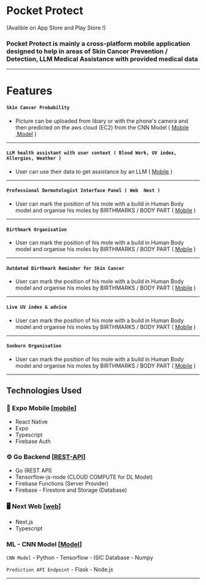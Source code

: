 # Pocket Protect 

(Avalible on App Store and Play Store !)

### Pocket Protect is mainly a cross-platform mobile application designed to help in areas of Skin Cancer Prevention / Detection, LLM Medical Assistance with provided medical data

---

# Features
#### `Skin Cancer Probability`
-  Picture can be uploaded from libary or with the phone's camera and then predicted on the aws cloud (EC2) from the CNN Model ( [Mobile](https://github.com/orbant12/PocketProtect/tree/main/client_expo) ,[Model](https://github.com/orbant12/PocketProtect/tree/main/ML) )
  
---
#### `LLM health assistant with user context ( Blood Work, UV index, Allergies, Weather )`
- User can use their data to get assistance by an LLM ( [Mobile](https://github.com/orbant12/PocketProtect/tree/main/client_expo) )
  
---
#### `Professional Dermotologist Interface Panel ( Web  Next )`
- User can mark the position of his mole with a build in Human Body model and organise his moles by BIRTHMARKS / BODY PART ( [Mobile](https://github.com/orbant12/PocketProtect/tree/main/client_expo) )

---
#### `Birthmark Organisation`
- User can mark the position of his mole with a build in Human Body model and organise his moles by BIRTHMARKS / BODY PART ( [Mobile](https://github.com/orbant12/PocketProtect/tree/main/client_expo) )
  
---
#### `Outdated Birthmark Reminder for Skin Cancer`
- User can mark the position of his mole with a build in Human Body model and organise his moles by BIRTHMARKS / BODY PART ( [Mobile](https://github.com/orbant12/PocketProtect/tree/main/client_expo) )

---
#### `Live UV index & advice`
- User can mark the position of his mole with a build in Human Body model and organise his moles by BIRTHMARKS / BODY PART ( [Mobile](https://github.com/orbant12/PocketProtect/tree/main/client_expo) )

---
#### `Sunburn Organisation`
- User can mark the position of his mole with a build in Human Body model and organise his moles by BIRTHMARKS / BODY PART ( [Mobile](https://github.com/orbant12/PocketProtect/tree/main/client_expo) )

---

## Technologies Used

### 📱 Expo Mobile [[mobile](https://github.com/orbant12/PocketProtect/tree/main/client_expo)]
- React Native
- Expo
- Typescript
- Firebase Auth

### ⚙️ Go Backend [[REST-API](https://github.com/orbant12/PocketProtect/tree/main/serverGo)]
- Go (REST API)
- Tensorflow-js-node (CLOUD COMPUTE for DL Model)
- Firebase Functions (Server Provider)
- Firebase - Firestore and Storage (Database)

### 🖥️ Next Web [[web](https://github.com/orbant12/PocketProtect/tree/main/client_next)]
- Next.js
- Typescript
  
### ML - CNN Model [[Model](https://github.com/orbant12/PocketProtect/tree/main/ML)]
`CNN Model`
    - Python
    - Tensorflow
    - ISIC Database
    - Numpy

`Prediction API Endpoint`
    - Flask
    - Node.js

---

